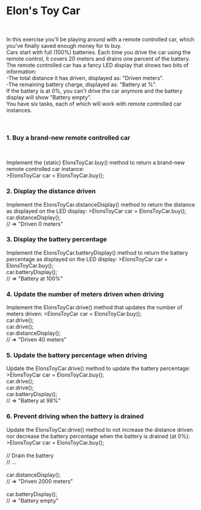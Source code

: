 <br><h1>Elon's Toy Car</h1><br><p>In this exercise you'll be playing around with a remote controlled car, which you've finally saved enough money for to buy.<br>Cars start with full (100%) batteries. Each time you drive the car using the remote control, it covers 20 meters and drains one percent of the battery.<br>The remote controlled car has a fancy LED display that shows two bits of information:<br>-The total distance it has driven, displayed as: "Driven <METERS> meters".<br>-The remaining battery charge, displayed as: "Battery at <PERCENTAGE>%".<br>If the battery is at 0%, you can't drive the car anymore and the battery display will show "Battery empty".<br>You have six tasks, each of which will work with remote controlled car instances.</p><br>
<h3>1. Buy a brand-new remote controlled car</h3><br><p>Implement the (static) ElonsToyCar.buy() method to return a brand-new remote controlled car instance:<br>>ElonsToyCar car = ElonsToyCar.buy();</p>

<h3>2. Display the distance driven</h3>
<p>Implement the ElonsToyCar.distanceDisplay() method to return the distance as displayed on the LED display:
>ElonsToyCar car = ElonsToyCar.buy();<br>car.distanceDisplay();<br>// => "Driven 0 meters"</p>

<h3>3. Display the battery percentage</h3>
<p>Implement the ElonsToyCar.batteryDisplay() method to return the battery percentage as displayed on the LED display:
>ElonsToyCar car = ElonsToyCar.buy();<br>car.batteryDisplay();<br>// => "Battery at 100%"</p>

<h3>4. Update the number of meters driven when driving</h3>
<p>Implement the ElonsToyCar.drive() method that updates the number of meters driven:
>ElonsToyCar car = ElonsToyCar.buy();<br>car.drive();<br>car.drive();<br>car.distanceDisplay();<br>// => "Driven 40 meters"</p>

<h3>5. Update the battery percentage when driving</h3>
<p>Update the ElonsToyCar.drive() method to update the battery percentage:
>ElonsToyCar car = ElonsToyCar.buy();<br>car.drive();<br>car.drive();<br>car.batteryDisplay();<br>// => "Battery at 98%"</p>

<h3>6. Prevent driving when the battery is drained</h3>
<p>Update the ElonsToyCar.drive() method to not increase the distance driven nor decrease the battery percentage when the battery is drained (at 0%):
>ElonsToyCar car = ElonsToyCar.buy();<br><br>// Drain the battery<br>// ...<br><br>car.distanceDisplay();<br>// => "Driven 2000 meters"<br><br>car.batteryDisplay();<br>// => "Battery empty"</p>
